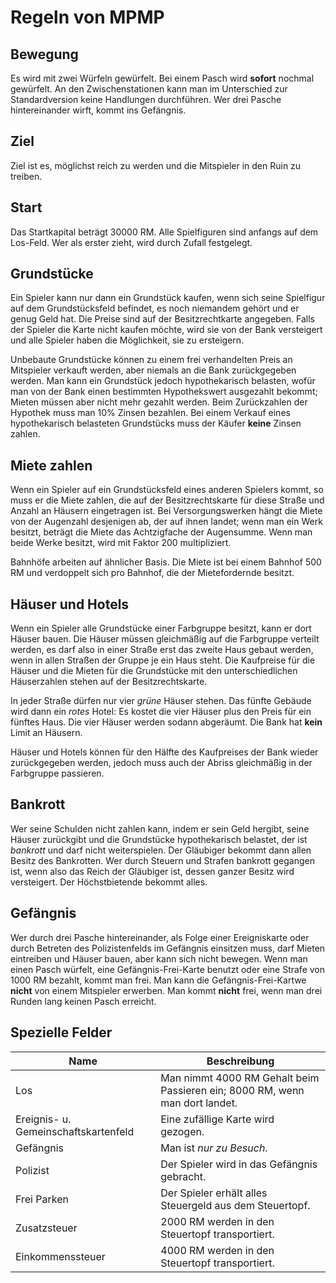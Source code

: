 Regeln von MPMP
===============

Bewegung
--------

Es wird mit zwei Würfeln gewürfelt. Bei einem Pasch wird **sofort** nochmal gewürfelt.
An den Zwischenstationen kann man im Unterschied zur Standardversion keine Handlungen
durchführen. Wer drei Pasche hintereinander wirft, kommt ins Gefängnis.


Ziel
----

Ziel ist es, möglichst reich zu werden und die Mitspieler in den Ruin zu treiben.


Start
-----

Das Startkapital beträgt 30000 RM. Alle Spielfiguren sind anfangs auf dem Los-Feld.
Wer als erster zieht, wird durch Zufall festgelegt.


Grundstücke
-----------

Ein Spieler kann nur dann ein Grundstück kaufen, wenn sich seine Spielfigur auf dem
Grundstücksfeld befindet, es noch niemandem gehört und er genug Geld hat. Die Preise
sind auf der Besitzrechtkarte angegeben. Falls der Spieler die Karte nicht kaufen
möchte, wird sie von der Bank versteigert und alle Spieler haben die Möglichkeit,
sie zu ersteigern.

Unbebaute Grundstücke können zu einem frei verhandelten Preis an Mitspieler verkauft
werden, aber niemals an die Bank zurückgegeben werden. Man kann ein Grundstück jedoch
hypothekarisch belasten, wofür man von der Bank einen bestimmten Hypothekswert
ausgezahlt bekommt; Mieten müssen aber nicht mehr gezahlt werden. Beim Zurückzahlen
der Hypothek muss man 10% Zinsen bezahlen. Bei einem Verkauf eines hypothekarisch
belasteten Grundstücks muss der Käufer **keine** Zinsen zahlen.


Miete zahlen
------------

Wenn ein Spieler auf ein Grundstücksfeld eines anderen Spielers kommt, so muss er die
Miete zahlen, die auf der Besitzrechtskarte für diese Straße und Anzahl an Häusern
eingetragen ist. Bei Versorgungswerken hängt die Miete von der Augenzahl desjenigen
ab, der auf ihnen landet; wenn man ein Werk besitzt, beträgt die Miete das Achtzigfache
der Augensumme. Wenn man beide Werke besitzt, wird mit Faktor 200 multipliziert.

Bahnhöfe arbeiten auf ähnlicher Basis. Die Miete ist bei einem Bahnhof 500 RM und
verdoppelt sich pro Bahnhof, die der Mietefordernde besitzt. 


Häuser und Hotels
-----------------

Wenn ein Spieler alle Grundstücke einer Farbgruppe besitzt, kann er dort Häuser bauen.
Die Häuser müssen gleichmäßig auf die Farbgruppe verteilt werden, es darf also in einer
Straße erst das zweite Haus gebaut werden, wenn in allen Straßen der Gruppe je ein Haus
steht. Die Kaufpreise für die Häuser und die Mieten für die Grundstücke mit den
unterschiedlichen Häuserzahlen stehen auf der Besitzrechtskarte.

In jeder Straße dürfen nur vier *grüne* Häuser stehen. Das fünfte Gebäude wird dann ein
*rotes* Hotel: Es kostet die vier Häuser plus den Preis für ein fünftes Haus. Die vier
Häuser werden sodann abgeräumt. Die Bank hat **kein** Limit an Häusern.

Häuser und Hotels können für den Hälfte des Kaufpreises der Bank wieder zurückgegeben
werden, jedoch muss auch der Abriss gleichmäßig in der Farbgruppe passieren.


Bankrott
--------

Wer seine Schulden nicht zahlen kann, indem er sein Geld hergibt, seine Häuser zurückgibt
und die Grundstücke hypothekarisch belastet, der ist *bankrott* und darf nicht weiterspielen.
Der Gläubiger bekommt dann allen Besitz des Bankrotten. Wer durch Steuern und Strafen
bankrott gegangen ist, wenn also das Reich der Gläubiger ist, dessen ganzer Besitz wird
versteigert. Der Höchstbietende bekommt alles.

Gefängnis
---------

Wer durch drei Pasche hintereinander, als Folge einer Ereigniskarte oder durch Betreten des
Polizistenfelds im Gefängnis einsitzen muss, darf Mieten eintreiben und Häuser bauen, aber
kann sich nicht bewegen. Wenn man einen Pasch würfelt, eine Gefängnis-Frei-Karte benutzt oder
eine Strafe von 1000 RM bezahlt, kommt man frei. Man kann die Gefängnis-Frei-Kartwe **nicht**
von einem Mitspieler erwerben. Man kommt **nicht** frei, wenn man drei Runden lang keinen Pasch
erreicht.


Spezielle Felder
----------------

Name                                 | Beschreibung
-------------------------------------|----------------------------------------------------------------------------
Los                                  | Man nimmt 4000 RM Gehalt beim Passieren ein; 8000 RM, wenn man dort landet.
Ereignis- u. Gemeinschaftskartenfeld | Eine zufällige Karte wird gezogen.
Gefängnis                            | Man ist *nur zu Besuch*.
Polizist                             | Der Spieler wird in das Gefängnis gebracht.
Frei Parken                          | Der Spieler erhält alles Steuergeld aus dem Steuertopf.
Zusatzsteuer                         | 2000 RM werden in den Steuertopf transportiert.
Einkommenssteuer                     | 4000 RM werden in den Steuertopf transportiert.
